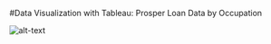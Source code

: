 #Data Visualization with Tableau: Prosper Loan Data by Occupation

![alt-text](https://www.github.com/tdanhillman/Udacity-Data-Analyst-Nanodegree/data_visualization_project_Dan_Hillman.png)
